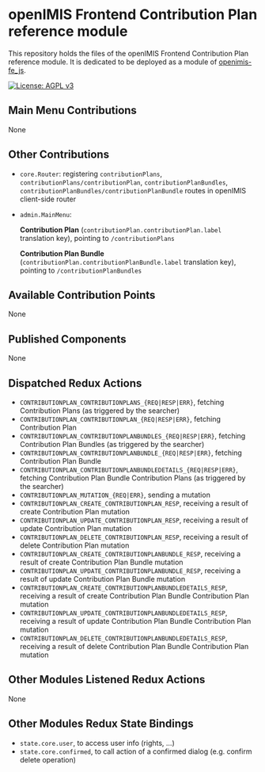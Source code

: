 # openIMIS Frontend Contribution Plan reference module
This repository holds the files of the openIMIS Frontend Contribution Plan reference module.
It is dedicated to be deployed as a module of [openimis-fe_js](https://github.com/openimis/openimis-fe_js).

[![License: AGPL v3](https://img.shields.io/badge/License-AGPL%20v3-blue.svg)](https://www.gnu.org/licenses/agpl-3.0)

## Main Menu Contributions
None

## Other Contributions
* `core.Router`: registering `contributionPlans`, `contributionPlans/contributionPlan`, `contributionPlanBundles`, `contributionPlanBundles/contributionPlanBundle` routes in openIMIS client-side router
* `admin.MainMenu`:

   **Contribution Plan** (`contributionPlan.contributionPlan.label` translation key), pointing to `/contributionPlans`
   
   **Contribution Plan Bundle** (`contributionPlan.contributionPlanBundle.label` translation key), pointing to `/contributionPlanBundles`

## Available Contribution Points
None

## Published Components
None

## Dispatched Redux Actions
* `CONTRIBUTIONPLAN_CONTRIBUTIONPLANS_{REQ|RESP|ERR}`, fetching Contribution Plans (as triggered by the searcher)
* `CONTRIBUTIONPLAN_CONTRIBUTIONPLAN_{REQ|RESP|ERR}`, fetching Contribution Plan
* `CONTRIBUTIONPLAN_CONTRIBUTIONPLANBUNDLES_{REQ|RESP|ERR}`, fetching Contribution Plan Bundles (as triggered by the searcher)
* `CONTRIBUTIONPLAN_CONTRIBUTIONPLANBUNDLE_{REQ|RESP|ERR}`, fetching Contribution Plan Bundle
* `CONTRIBUTIONPLAN_CONTRIBUTIONPLANBUNDLEDETAILS_{REQ|RESP|ERR}`, fetching Contribution Plan Bundle Contribution Plans (as triggered by the searcher)
* `CONTRIBUTIONPLAN_MUTATION_{REQ|ERR}`, sending a mutation
* `CONTRIBUTIONPLAN_CREATE_CONTRIBUTIONPLAN_RESP`, receiving a result of create Contribution Plan mutation
* `CONTRIBUTIONPLAN_UPDATE_CONTRIBUTIONPLAN_RESP`, receiving a result of update Contribution Plan mutation
* `CONTRIBUTIONPLAN_DELETE_CONTRIBUTIONPLAN_RESP`, receiving a result of delete Contribution Plan mutation
* `CONTRIBUTIONPLAN_CREATE_CONTRIBUTIONPLANBUNDLE_RESP`, receiving a result of create Contribution Plan Bundle mutation
* `CONTRIBUTIONPLAN_UPDATE_CONTRIBUTIONPLANBUNDLE_RESP`, receiving a result of update Contribution Plan Bundle mutation
* `CONTRIBUTIONPLAN_CREATE_CONTRIBUTIONPLANBUNDLEDETAILS_RESP`, receiving a result of create Contribution Plan Bundle Contribution Plan mutation
* `CONTRIBUTIONPLAN_UPDATE_CONTRIBUTIONPLANBUNDLEDETAILS_RESP`, receiving a result of update Contribution Plan Bundle Contribution Plan mutation
* `CONTRIBUTIONPLAN_DELETE_CONTRIBUTIONPLANBUNDLEDETAILS_RESP`, receiving a result of delete Contribution Plan Bundle Contribution Plan mutation

## Other Modules Listened Redux Actions
None

## Other Modules Redux State Bindings
* `state.core.user`, to access user info (rights, ...)
* `state.core.confirmed`, to call action of a confirmed dialog (e.g. confirm delete operation)
